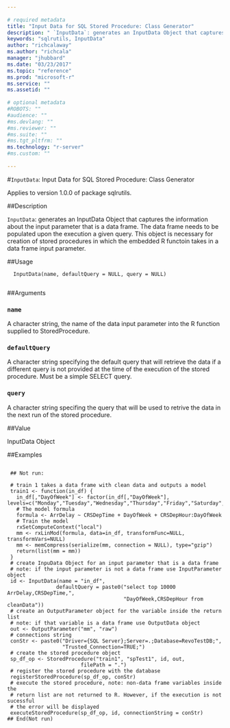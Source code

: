 ```yaml
--- 
 
# required metadata 
title: "Input Data for SQL Stored Procedure: Class Generator" 
description: " `InputData`: generates an InputData Object that captures the information about the input parameter that is a data frame. The data frame needs to be populated upon the execution a given query. This object is necessary  for creation of stored procedures in which the embedded R functoin takes in a data frame input parameter. " 
keywords: "sqlrutils, InputData" 
author: "richcalaway"
ms.author: "richcala" 
manager: "jhubbard" 
ms.date: "03/23/2017" 
ms.topic: "reference" 
ms.prod: "microsoft-r" 
ms.service: "" 
ms.assetid: "" 
 
# optional metadata 
#ROBOTS: "" 
#audience: "" 
#ms.devlang: "" 
#ms.reviewer: "" 
#ms.suite: "" 
#ms.tgt_pltfrm: "" 
ms.technology: "r-server" 
#ms.custom: "" 
 
--- 
```

 
 
 
 
 #`InputData`: Input Data for SQL Stored Procedure: Class Generator

 Applies to version 1.0.0 of package sqlrutils.
 
 ##Description
 
`InputData`: generates an InputData Object that captures the
information about the input parameter that is a data frame.
The data frame needs to be populated upon the execution a given query.
This object is necessary  for creation of stored procedures in which
the embedded R functoin takes in a data frame input parameter.
 
 
 ##Usage

```   
  InputData(name, defaultQuery = NULL, query = NULL)
 
```
 
 ##Arguments

   
  
 ### `name`
 A character string, the name of the data input parameter into the R function supplied to StoredProcedure. 
  
  
  
 ### `defaultQuery`
 A character string specifying the default query that will retrieve the data if a different query is not provided at the time of the execution of the stored procedure. Must be a simple SELECT query. 
  
  
  
 ### `query`
 A character string specifing the query that will be used to retrive the data in the next run of the stored procedure. 
  
 
 
 ##Value
 
InputData Object
 
 ##Examples

 ```
   
  ## Not run:
 
  # train 1 takes a data frame with clean data and outputs a model
  train1 <- function(in_df) {
    in_df[,"DayOfWeek"] <- factor(in_df[,"DayOfWeek"], levels=c("Monday","Tuesday","Wednesday","Thursday","Friday","Saturday","Sunday"))
    # The model formula
    formula <- ArrDelay ~ CRSDepTime + DayOfWeek + CRSDepHour:DayOfWeek
    # Train the model
    rxSetComputeContext("local")
    mm <- rxLinMod(formula, data=in_df, transformFunc=NULL, transformVars=NULL)
    mm <- memCompress(serialize(mm, connection = NULL), type="gzip")
    return(list(mm = mm))
  }
  # create InpuData Object for an input parameter that is a data frame
  # note: if the input parameter is not a data frame use InputParameter object
  id <- InputData(name = "in_df",
                 defaultQuery = paste0("select top 10000 ArrDelay,CRSDepTime,",
                                       "DayOfWeek,CRSDepHour from cleanData"))
  # create an OutputParameter object for the variable inside the return list
  # note: if that variable is a data frame use OutputData object
  out <- OutputParameter("mm", "raw")
  # connections string
  conStr <- paste0("Driver={SQL Server};Server=.;Database=RevoTestDB;",
                   "Trusted_Connection=TRUE;")
  # create the stored procedure object
  sp_df_op <- StoredProcedure("train1", "spTest1", id, out,
                         filePath = ".")
  # register the stored procedure with the database
  registerStoredProcedure(sp_df_op, conStr)
  # execute the stored procedure, note: non-data frame variables inside the
  # return list are not returned to R. However, if the execution is not sucessful
  # the error will be displayed
  executeStoredProcedure(sp_df_op, id, connectionString = conStr)
 ## End(Not run) 
  
  
 
```
 
 
